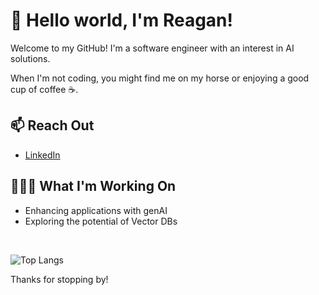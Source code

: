 # 👋 Hello world, I'm Reagan!

Welcome to my GitHub! I'm a software engineer with an interest in AI solutions.

When I'm not coding, you might find me on my horse or enjoying a good cup of coffee ☕.

## 📫 Reach Out

- [LinkedIn](https://in.linkedin.com/in/reaganbarrington)

## 👩🏻‍💻 What I'm Working On
- Enhancing applications with genAI
- Exploring the potential of Vector DBs

<br>
  
![Top Langs](https://github-readme-stats.vercel.app/api/top-langs/?username=ReBarrington&layout=compact&theme=dark)

Thanks for stopping by!
